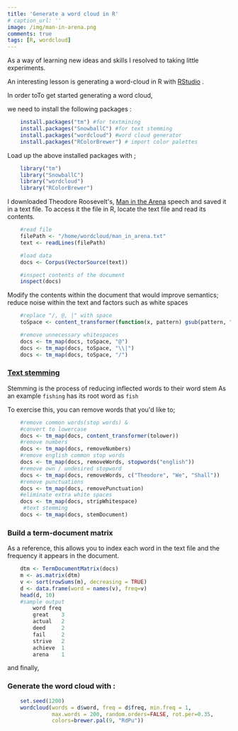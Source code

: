 ```yaml
---
title: 'Generate a word cloud in R'
# caption_url: ''
image: /img/man-in-arena.png
comments: true
tags: [R, wordcloud]
---
```

As a way of learning new ideas and skills I resolved to taking little experiments.

An interesting lesson is generating a word-cloud in R  <!--more-->
with [RStudio][1] .

 In order toTo get started generating a word cloud,

 we need to install the following packages :

```R
    install.packages("tm") #for textmining
    install.packages("SnowballC") #for text stemming
    install.packages("wordcloud") #word cloud generator
    install.packages("RColorBrewer") # import color palettes
```

Load up the above installed packages with ;
~~~ R
    library("tm")
    library("SnowballC")
    library("wordcloud")
    library("RColorBrewer")
~~~
I downloaded Theodore Roosevelt's, [Man in the Arena][2] speech
and saved it in a text file.
To access it the file in R, locate the text file and read its contents.
~~~R     
    #read file
    filePath <- "/home/wordcloud/man_in_arena.txt"
    text <- readLines(filePath)

    #load data
    docs <- Corpus(VectorSource(text))

    #inspect contents of the document
    inspect(docs)
~~~

Modify the contents within the document that would improve semantics; reduce
noise within the text and factors such as white spaces
~~~R
    #replace "/, @, |" with space
    toSpace <- content_transformer(function(x, pattern) gsub(pattern, " ", x))

    #remove unnecessary whitespaces
    docs <- tm_map(docs, toSpace, "@")
    docs <- tm_map(docs, toSpace, "\\|")
    docs <- tm_map(docs, toSpace, "/")
~~~
### [Text stemming][3]
Stemming is the process of reducing inflected words to their word stem
As an example `fishing` has its root word as `fish`

To exercise this, you can remove words that you'd like to;
~~~R
    #remove common words(stop words) &
    #convert to lowercase
    docs <- tm_map(docs, content_transformer(tolower))
    #remove numbers
    docs <- tm_map(docs, removeNumbers)
    #remove english common stop words
    docs <- tm_map(docs, removeWords, stopwords("english"))
    #remove own / undesired stopword
    docs <- tm_map(docs, removeWords, c("Theodore", "We", "Shall"))
    #remove punctuations
    docs <- tm_map(docs, removePunctuation)
    #eliminate extra white spaces
    docs <- tm_map(docs, stripWhitespace)
     #text stemming
    docs <- tm_map(docs, stemDocument)
~~~

### Build a term-document matrix
As a reference, this allows you to index each word in the
text file and the frequency it appears in the document.
~~~R
    dtm <- TermDocumentMatrix(docs)
    m <- as.matrix(dtm)
    v <- sort(rowSums(m), decreasing = TRUE)
    d <- data.frame(word = names(v), freq=v)
    head(d, 10)
    #sample output
        word freq
        great    3
        actual   2
        deed     2
        fail     2
        strive   2
        achieve  1
        arena    1
~~~
and finally,
### Generate the word cloud with :
~~~R
    set.seed(1200)
    wordcloud(words = d$word, freq = d$freq, min.freq = 1,
              max.words = 200, random.orders=FALSE, rot.per=0.35,
              colors=brewer.pal(9, "RdPu"))
~~~

<!-- <img src="https://github.com/4bic/4bic_website/blob/master/images/man-in-arena.png?raw=true" width="650"> -->


<!-- Hyperlinks in the text -->

[1]:rstudio.com
[2]:http://www.artofmanliness.com/2009/02/28/manvotional-the-man-in-the-arena-by-theodore-roosevelt/
[3]:https://en.wikipedia.org/wiki/Stemming
